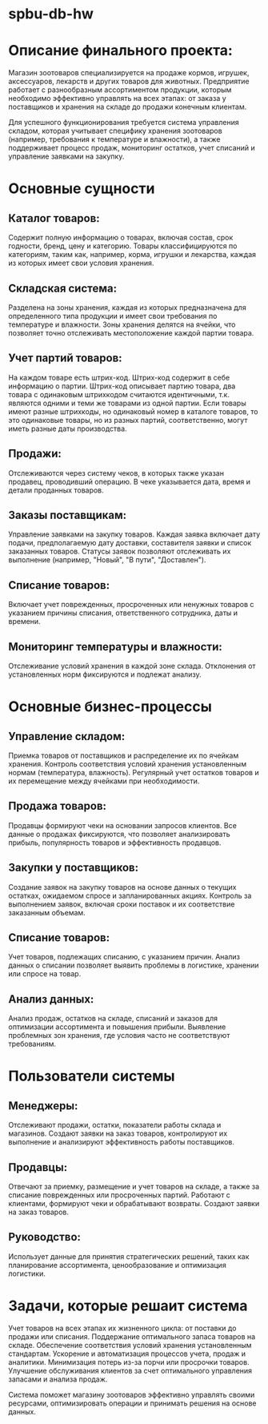 # spbu-db-hw

# Описание финального проекта:
Магазин зоотоваров специализируется на продаже кормов, игрушек, аксессуаров, лекарств и других товаров для животных. Предприятие работает с разнообразным ассортиментом продукции, которым необходимо эффективно управлять на всех этапах: от заказа у поставщиков и хранения на складе до продажи конечным клиентам.

Для успешного функционирования требуется система управления складом, которая учитывает специфику хранения зоотоваров (например, требования к температуре и влажности), а также поддерживает процесс продаж, мониторинг остатков, учет списаний и управление заявками на закупку.

# Основные сущности

## Каталог товаров:
Содержит полную информацию о товарах, включая состав, срок годности, бренд, цену и категорию.
Товары классифицируются по категориям, таким как, например, корма, игрушки и лекарства, каждая из которых имеет свои условия хранения.

## Складская система:
Разделена на зоны хранения, каждая из которых предназначена для определенного типа продукции и имеет свои требования по температуре и влажности.
Зоны хранения делятся на ячейки, что позволяет точно отслеживать местоположение каждой партии товара.

## Учет партий товаров:

На каждом товаре есть штрих-код. Штрих-код содержит в себе информацию о партии. Штрих-код описывает партию товара, два товара с одинаковым штрихкодом считаются идентичными, т.к. являются одними и теми же товарами из одной партии. Если товары имеют разные штрихкоды, но одинаковый номер в каталоге товаров, то это одинаковые товары, но из разных партий, соответственно, могут иметь разные даты производства.

## Продажи:

Отслеживаются через систему чеков, в которых также указан продавец, проводивший операцию. В чеке указывается дата, время и детали проданных товаров.

## Заказы поставщикам:

Управление заявками на закупку товаров. Каждая заявка включает дату подачи, предполагаемую дату доставки, составителя заявки и список заказанных товаров.
Статусы заявок позволяют отслеживать их выполнение (например, "Новый", "В пути", "Доставлен").

## Списание товаров:

Включает учет поврежденных, просроченных или ненужных товаров с указанием причины списания, ответственного сотрудника, даты и времени.

## Мониторинг температуры и влажности:

Отслеживание условий хранения в каждой зоне склада. Отклонения от установленных норм фиксируются и подлежат анализу.

# Основные бизнес-процессы

## Управление складом:

Приемка товаров от поставщиков и распределение их по ячейкам хранения.
Контроль соответствия условий хранения установленным нормам (температура, влажность).
Регулярный учет остатков товаров и их перемещение между ячейками при необходимости.

## Продажа товаров:

Продавцы формируют чеки на основании запросов клиентов. Все данные о продажах фиксируются, что позволяет анализировать прибыль, популярность товаров и эффективность продавцов.

## Закупки у поставщиков:

Создание заявок на закупку товаров на основе данных о текущих остатках, ожидаемом спросе и запланированных акциях.
Контроль за выполнением заявок, включая сроки поставок и их соответствие заказанным объемам.

## Списание товаров:

Учет товаров, подлежащих списанию, с указанием причин. Анализ данных о списании позволяет выявить проблемы в логистике, хранении или спросе на товар.

## Анализ данных:

Анализ продаж, остатков на складе, списаний и заказов для оптимизации ассортимента и повышения прибыли.
Выявление проблемных зон хранения, где условия часто не соответствуют требованиям.

# Пользователи системы

## Менеджеры:
Отслеживают продажи, остатки, показатели работы склада и магазинов.
Создают заявки на заказ товаров, контролируют их выполнение и анализируют эффективность работы поставщиков.

## Продавцы:
Отвечают за приемку, размещение и учет товаров на складе, а также за списание поврежденных или просроченных партий.
Работают с клиентами, формируют чеки и обрабатывают возвраты.
Создают заявки на заказ товаров.

## Руководство:

Использует данные для принятия стратегических решений, таких как планирование ассортимента, ценообразование и оптимизация логистики.

# Задачи, которые решаит система
Учет товаров на всех этапах их жизненного цикла: от поставки до продажи или списания.
Поддержание оптимального запаса товаров на складе.
Обеспечение соответствия условий хранения установленным стандартам.
Ускорение и автоматизация процессов учета, продаж и аналитики.
Минимизация потерь из-за порчи или просрочки товаров.
Улучшение обслуживания клиентов за счет оптимального управления запасами и анализа продаж.

Cистема поможет магазину зоотоваров эффективно управлять своими ресурсами, оптимизировать операции и принимать решения на основе данных.